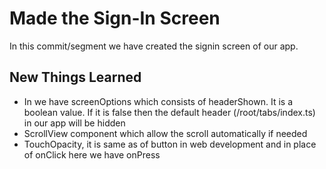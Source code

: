 # Made the Sign-In Screen

In this commit/segment we have created the signin screen of our app.

## New Things Learned
- In <Stack> we have screenOptions which consists of headerShown. It is a boolean value. If it is false then the default header (/root/tabs/index.ts)  in  our app will be hidden
- ScrollView component which allow the scroll automatically if needed
- TouchOpacity, it is same as of button in web development and in place of onClick here we have onPress


